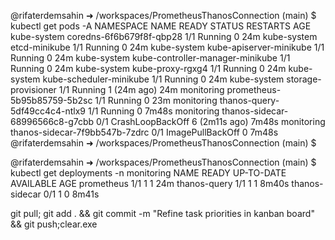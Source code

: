 @rifaterdemsahin ➜ /workspaces/PrometheusThanosConnection (main) $ kubectl get pods -A
NAMESPACE     NAME                               READY   STATUS             RESTARTS        AGE
kube-system   coredns-6f6b679f8f-qbp28           1/1     Running            0               24m
kube-system   etcd-minikube                      1/1     Running            0               24m
kube-system   kube-apiserver-minikube            1/1     Running            0               24m
kube-system   kube-controller-manager-minikube   1/1     Running            0               24m
kube-system   kube-proxy-rgxg4                   1/1     Running            0               24m
kube-system   kube-scheduler-minikube            1/1     Running            0               24m
kube-system   storage-provisioner                1/1     Running            1 (24m ago)     24m
monitoring    prometheus-5b95b85759-5b2sc        1/1     Running            0               23m
monitoring    thanos-query-5df49cc4c4-ntlx9      1/1     Running            0               7m48s
monitoring    thanos-sidecar-68996566c8-g7cbb    0/1     CrashLoopBackOff   6 (2m11s ago)   7m48s
monitoring    thanos-sidecar-7f9bb547b-7zdrc     0/1     ImagePullBackOff   0               7m48s
@rifaterdemsahin ➜ /workspaces/PrometheusThanosConnection (main) $ 

@rifaterdemsahin ➜ /workspaces/PrometheusThanosConnection (main) $ kubectl get deployments -n monitoring
NAME             READY   UP-TO-DATE   AVAILABLE   AGE
prometheus       1/1     1            1           24m
thanos-query     1/1     1            1           8m40s
thanos-sidecar   0/1     1            0           8m41s



 git pull; git add . && git commit -m "Refine task priorities in kanban board" && git push;clear.exe 



 